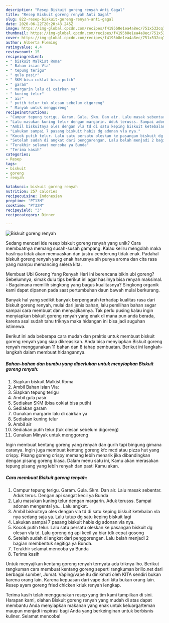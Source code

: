 ```yaml
---
description: "Resep Biskuit goreng renyah Anti Gagal"
title: "Resep Biskuit goreng renyah Anti Gagal"
slug: 822-resep-biskuit-goreng-renyah-anti-gagal
date: 2020-06-22T20:20:43.245Z
image: https://img-global.cpcdn.com/recipes/f4195b8e1ea4a8ec/751x532cq70/biskuit-goreng-renyah-foto-resep-utama.jpg
thumbnail: https://img-global.cpcdn.com/recipes/f4195b8e1ea4a8ec/751x532cq70/biskuit-goreng-renyah-foto-resep-utama.jpg
cover: https://img-global.cpcdn.com/recipes/f4195b8e1ea4a8ec/751x532cq70/biskuit-goreng-renyah-foto-resep-utama.jpg
author: Alberta Fleming
ratingvalue: 4.4
reviewcount: 15
recipeingredient:
- " biskuit Malkist Roma"
- " Bahan isian Vla"
- " tepung terigu"
- " gula pasir"
- " SKM bisa coklat bisa putih"
- " garam"
- " margarin lalu di cairkan ya"
- " kuning telur"
- " air"
- " putih telur tuk olesan sebelum digoreng"
- " Minyak untuk menggoreng"
recipeinstructions:
- "Campur tepung terigu. Garam. Gula. Skm. Dan air. Lalu masak sebentar. Aduk terus. Dengan api sangat kecil ya Bunda"
- "Lalu masukan kuning telur dengan margarin. Aduk terusss. Sampai adonan mengental ya... Lalu angkat."
- "Ambil biskuitnya oles dengan vla td di satu keping biskuit ketebalan vla nya sedang saja ya. Lalu tutup dg satu keping biskuit lagi"
- "Lakukan sampai 7 pasang biskuit habis dg adonan vla nya."
- "Kocok putih telur. Lalu satu persatu oleskan ke pasangan biskuit dg olesan vla td. Lalu goreng dg api kecil ya biar tdk cepat gosong"
- "Setelah sudah di angkat dari penggorengan. Lalu belah menjadi 2 bagian membentuk segitiga ya Bunda."
- "Terakhir selamat mencoba ya Bunda"
- "Terima kasih"
categories:
- Resep
tags:
- biskuit
- goreng
- renyah

katakunci: biskuit goreng renyah 
nutrition: 257 calories
recipecuisine: Indonesian
preptime: "PT13M"
cooktime: "PT32M"
recipeyield: "3"
recipecategory: Dinner

---
```



![Biskuit goreng renyah](https://img-global.cpcdn.com/recipes/f4195b8e1ea4a8ec/751x532cq70/biskuit-goreng-renyah-foto-resep-utama.jpg)

Sedang mencari ide resep biskuit goreng renyah yang unik? Cara membuatnya memang susah-susah gampang. Kalau keliru mengolah maka hasilnya tidak akan memuaskan dan justru cenderung tidak enak. Padahal biskuit goreng renyah yang enak harusnya sih punya aroma dan cita rasa yang mampu memancing selera kita.

Membuat Ubi Goreng Yang Renyah Hari ini berencana bikin ubi goreng? Sebelumnya, simak dulu tips berikut ini agar hasilnya bisa renyah maksimal. - Bagaimana memilih singkong yang bagus kualitasnya? Singkong organik kami dapat dipanen pada saat pertumbuhan daun bawah mulai berkurang.

Banyak hal yang sedikit banyak berpengaruh terhadap kualitas rasa dari biskuit goreng renyah, mulai dari jenis bahan, lalu pemilihan bahan segar sampai cara membuat dan menyajikannya. Tak perlu pusing kalau ingin menyiapkan biskuit goreng renyah yang enak di mana pun anda berada, karena asal sudah tahu triknya maka hidangan ini bisa jadi suguhan istimewa.


Berikut ini ada beberapa cara mudah dan praktis untuk membuat biskuit goreng renyah yang siap dikreasikan. Anda bisa menyiapkan Biskuit goreng renyah menggunakan 11 bahan dan 8 tahap pembuatan. Berikut ini langkah-langkah dalam membuat hidangannya.

<!--inarticleads1-->

##### Bahan-bahan dan bumbu yang diperlukan untuk menyiapkan Biskuit goreng renyah:

1. Siapkan  biskuit Malkist Roma
1. Ambil  Bahan isian Vla:
1. Siapkan  tepung terigu
1. Ambil  gula pasir
1. Sediakan  SKM (bisa coklat bisa putih)
1. Sediakan  garam
1. Gunakan  margarin lalu di cairkan ya
1. Sediakan  kuning telur
1. Ambil  air
1. Sediakan  putih telur (tuk olesan sebelum digoreng)
1. Gunakan  Minyak untuk menggoreng


Ingin membuat kentang goreng yang renyah dan gurih tapi bingung gimana caranya. Ingin juga membuat kentang goreng kfc mcd atau pizza hut yang crispy. Pisang goreng crispy memang lebih menarik jika dibandingkan dengan pisang goreng biasa. Dalam menu satu ini, Kamu akan merasakan tepung pisang yang lebih renyah dan pasti Kamu akan. 

<!--inarticleads2-->

##### Cara membuat Biskuit goreng renyah:

1. Campur tepung terigu. Garam. Gula. Skm. Dan air. Lalu masak sebentar. Aduk terus. Dengan api sangat kecil ya Bunda
1. Lalu masukan kuning telur dengan margarin. Aduk terusss. Sampai adonan mengental ya... Lalu angkat.
1. Ambil biskuitnya oles dengan vla td di satu keping biskuit ketebalan vla nya sedang saja ya. Lalu tutup dg satu keping biskuit lagi
1. Lakukan sampai 7 pasang biskuit habis dg adonan vla nya.
1. Kocok putih telur. Lalu satu persatu oleskan ke pasangan biskuit dg olesan vla td. Lalu goreng dg api kecil ya biar tdk cepat gosong
1. Setelah sudah di angkat dari penggorengan. Lalu belah menjadi 2 bagian membentuk segitiga ya Bunda.
1. Terakhir selamat mencoba ya Bunda
1. Terima kasih


Untuk menyajikan kentang goreng renyah ternyata ada triknya lho. Berikut rangkuman cara membuat kentang goreng seperti rangkuman brilio.net dari berbagai sumber, Jumat. Vaping/vape itu dinikmati oleh KITA sendiri bukan karena orang lain. Karena kepuasan dari vape dari kita bukan orang lain. Resep ayam goreng fried chicken kriuk renyah lengkap. 

Terima kasih telah menggunakan resep yang tim kami tampilkan di sini. Harapan kami, olahan Biskuit goreng renyah yang mudah di atas dapat membantu Anda menyiapkan makanan yang enak untuk keluarga/teman maupun menjadi inspirasi bagi Anda yang berkeinginan untuk berbisnis kuliner. Selamat mencoba!
